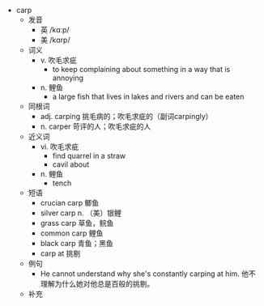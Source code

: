 - carp
  - 发音
    - 英 /kɑːp/
    - 美 /kɑrp/
  - 词义
    - v. 吹毛求疵
      - to keep complaining about something in a way that is annoying
    - n. 鲤鱼
      - a large fish that lives in lakes and rivers and can be eaten
  - 同根词
    - adj. carping 挑毛病的；吹毛求疵的（副词carpingly）
    - n. carper 苛评的人；吹毛求疵的人
  - 近义词
    - vi. 吹毛求疵
      - find quarrel in a straw
      - cavil about
    - n. 鲤鱼
      - tench
  - 短语
    - crucian carp 鲫鱼
    - silver carp n. （美）银鲤
    - grass carp 草鱼，鲩鱼
    - common carp 鲤鱼
    - black carp 青鱼；黑鱼
    - carp at 挑剔
  - 例句
    - He cannot understand why she's constantly carping at him. 他不理解为什么她对他总是百般的挑剔。
  - 补充
